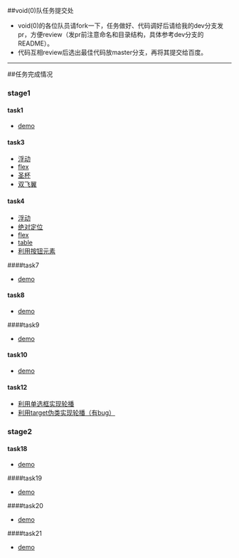 ##void(0)队任务提交处
* void(0)的各位队员请fork一下，任务做好、代码调好后请给我的dev分支发pr，方便review（发pr前注意命名和目录结构，具体参考dev分支的README）。
* 代码互相review后选出最佳代码放master分支，再将其提交给百度。

----

##任务完成情况
### stage1
#### task1
* [demo](http://levonlin.github.io/ife_void0/stage1/task1)

#### task3
* [浮动](http://levonlin.github.io/ife_void0/stage1/task3/task3_float.html)
* [flex](http://levonlin.github.io/ife_void0/stage1/task3/task3_flex.html)
* [圣杯](http://levonlin.github.io/ife_void0/stage1/task3/task3_HolyGrail.html)
* [双飞翼](http://levonlin.github.io/ife_void0/stage1/task3/task3_doublefly.html)

#### task4
* [浮动](http://levonlin.github.io/ife_void0/stage1/task4/task4_float.html)
* [绝对定位](http://levonlin.github.io/ife_void0/stage1/task4/task4_absolute.html)
* [flex](http://levonlin.github.io/ife_void0/stage1/task4/task4_flex.html)
* [table](http://levonlin.github.io/ife_void0/stage1/task4/task4_table.html)
* [利用按钮元素](http://levonlin.github.io/ife_void0/stage1/task4/task4_button.html)

####task7
* [demo](http://levonlin.github.io/ife_void0/stage1/task7)

#### task8
* [demo](http://levonlin.github.io/ife_void0/stage1/task8)

####task9
* [demo](http://levonlin.github.io/ife_void0/stage1/task9)

#### task10
* [demo](http://levonlin.github.io/ife_void0/stage1/task10)

#### task12
* [利用单选框实现轮播](http://levonlin.github.io/ife_void0/stage1/task12/task12_radio.html)
* [利用target伪类实现轮播（有bug）](http://levonlin.github.io/ife_void0/stage1/task12/task12_target.html)

### stage2
#### task18
* [demo](http://levonlin.github.io/ife_void0/stage2/task18)

####task19
* [demo](http://levonlin.github.io/ife_void0/stage2/task19)

####task20
* [demo](http://levonlin.github.io/ife_void0/stage2/task20)

####task21
* [demo](http://levonlin.github.io/ife_void0/stage2/task21)


